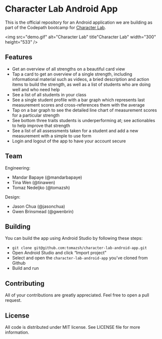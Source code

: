 Character Lab Android App
=========================

This is the official repository for an Android application we are building as part of the Codepath bootcamp for [Character Lab](http://characterlab.org/).

<img src="demo.gif" alt="Character Lab" title"Character Lab" width="300" height="533" />

Features
--------

* Get an overview of all strengths on a beautiful card view
* Tap a card to get an overview of a single strength, including informational material such as videos, a bried description and action items to build the strength, as well as a list of students who are doing well and who need help
* See a list of all students in your class
* See a single student profile with a bar graph which represents last measurement scores and cross-references them with the average
* Tap on a bar graph to see the detailed line chart of measurement scores for a particular strength
* See bottom three traits students is underperforming at; see actionables to help improve that strength
* See a list of all assessments taken for a student and add a new measurement with a simple to use form
* Login and logout of the app to have your account secure

Team
----

Engineering:
* Mandar Bapaye (@mandarbapaye)
* Tina Wen (@tinawen)
* Tomaz Nedeljko (@tomazsh)

Design:
* Jason Chua (@jasonchua)
* Gwen Brinsmead (@gwenbrin)

Building
--------

You can build the app using Android Studio by following these steps:
* `git clone git@github.com:tomazsh/character-lab-android-app.git`
* Open Android Studio and click “Import project”
* Select and open the `character-lab-android-app` you’ve cloned from Github
* Build and run

Contributing
------------

All of your contributions are greatly appreciated. Feel free to open a pull request.

License
-------

All code is distributed under MIT license. See LICENSE file for more information.